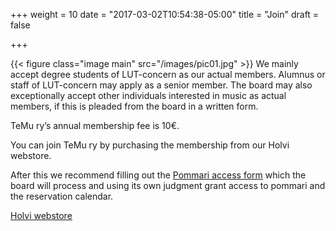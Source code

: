 +++
weight = 10
date = "2017-03-02T10:54:38-05:00"
title = "Join"
draft = false

+++

{{< figure class="image main" src="/images/pic01.jpg" >}}
We mainly accept degree students of LUT-concern as our actual members. Alumnus or staff of LUT-concern may apply as a senior member. The board may also exceptionally accept other individuals interested in music as actual members, if this is pleaded from the board in a written form.

TeMu ry’s annual membership fee is 10€.

You can join TeMu ry by purchasing the membership from our Holvi webstore.

After this we recommend filling out the [Pommari access form](https://forms.gle/Mrh3wJ9bzLNiLjMz5) which the board will process and using its own judgment grant access to pommari and the reservation calendar.

[Holvi webstore](https://holvi.com/shop/Temury/)
